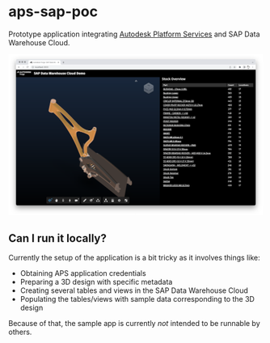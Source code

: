 # aps-sap-poc

Prototype application integrating [Autodesk Platform Services](https://aps.autodesk.com) and SAP Data Warehouse Cloud.

![Screenshot](./screenshot.png)

## Can I run it locally?

Currently the setup of the application is a bit tricky as it involves things like:

- Obtaining APS application credentials
- Preparing a 3D design with specific metadata
- Creating several tables and views in the SAP Data Warehouse Cloud
- Populating the tables/views with sample data corresponding to the 3D design

Because of that, the sample app is currently _not_ intended to be runnable by others.

